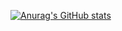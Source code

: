 [![Anurag's GitHub stats](https://github-readme-stats.vercel.app/api?mrredshark77=anuraghazra)](https://github.com/anuraghazra/github-readme-stats)

<!--
**MrRedShark77/MrRedShark77** is a ✨ _special_ ✨ repository because its `README.md` (this file) appears on your GitHub profile.

Here are some ideas to get you started:

- 🔭 I’m currently working on ...
- 🌱 I’m currently learning ...
- 👯 I’m looking to collaborate on ...
- 🤔 I’m looking for help with ...
- 💬 Ask me about ...
- 📫 How to reach me: ...
- 😄 Pronouns: ...
- ⚡ Fun fact: ...
-->
